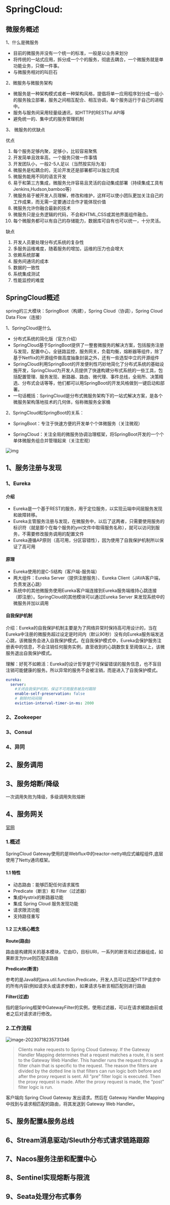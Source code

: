 # SpringCloud:

## 微服务概述

1、什么是微服务

- 目前的微服务并没有一个统一的标准，一般是以业务来划分
- 将传统的一站式应用，拆分成一个个的服务，彻底去耦合，一个微服务就是单功能业务，只做一件事。
- 与微服务相对的叫巨石

2、微服务与微服务架构

- 微服务是一种架构模式或者一种架构风格，提倡将单一应用程序划分成一组小的服务独立部署，服务之间相互配合、相互协调，每个服务运行于自己的进程中。
- 服务与服务间采用轻量级通讯，如HTTP的RESTful API等
- 避免统一的、集中式的服务管理机制

3、 微服务的优缺点

优点

1. 每个服务足够内聚，足够小，比较容易聚焦
2. 开发简单且效率高，一个服务只做一件事情
3. 开发团队小，一般2-5人足以（当然按实际为准）
4. 微服务是松耦合的，无论开发还是部署都可以独立完成
5. 微服务能用不同的语言开发
6. 易于和第三方集成，微服务允许容易且灵活的自动集成部署（持续集成工具有Jenkins,Hudson,bamboo等）
7. 微服务易于被开发人员理解，修改和维护，这样可以使小团队更加关注自己的工作成果，而无需一定要通过合作才能体现价值
8. 微服务允许你融合最新的技术
9. 微服务只是业务逻辑的代码，不会和HTML,CSS或其他界面组件融合。
10. 每个微服务都可以有自己的存储能力，数据库可自有也可以统一，十分灵活。

缺点

1. 开发人员要处理分布式系统的复杂性
2. 多服务运维难度，随着服务的增加，运维的压力也会增大
3. 依赖系统部署
4. 服务间通讯的成本
5. 数据的一致性
6. 系统集成测试
7. 性能监控的难度

##  SpringCloud概述

spring的三大模块：SpringBoot（构建），Spring Cloud（协调），Spring Cloud Data Flow（连接）

1、SpringCloud是什么

- 分布式系统的简化版（官方介绍）
- SpringCloud基于SpringBoot提供了一整套微服务的解决方案，包括服务注册与发现，配置中心，全链路监控，服务网关，负载均衡，熔断器等组件，除了基于Netflix的开源组件做高度抽象封装之外，还有一些选型中立的开源组件
- SpringCloud利用SpringBoot的开发便利性巧妙地简化了分布式系统的基础设施开发，SpringCloud为开发人员提供了快速构建分布式系统的一些工具，包括配置管理、服务发现、断路器、路由、微代理、事件总线，全局所、决策精选、分布式会话等等，他们都可以用SpringBoot的开发风格做到一键启动和部署。
- 一句话概括：SpringCloud是分布式微服务架构下的一站式解决方案，是各个微服务架构落地技术的几何体，俗称微服务全家桶

2、SpringCloud和SpringBoot的关系：

- SpringBoot：专注于快速方便的开发单个个体微服务（关注微观）

- SpringCloud：关注全局的微服务协调治理框架，将SpringBoot开发的一个个单体微服务组合并管理起来（关注宏观）

![img](https://gitee.com/cunjinFS/SpringCloud/raw/master/doc/Springcloud%E5%8D%87%E7%BA%A7.png)

## 1、服务注册与发现

### 1、Eureka

####  介绍

- Eureka是一个基于REST的服务，用于定位服务，以实现云端中间层服务发现和故障转移。
- Eureka主管服务注册与发现，在微服务中，以后了这两者，只需要使用服务的标识符（就是那个在每个服务的yml文件中取得服务名称），就可以访问到服务，不需要修改服务调用的配置文件
- Eureka遵循AP原则（高可用，分区容错性），因为使用了自我保护机制所以保证了高可用

#### 原理

- Eureka使用的是C-S结构（客户端-服务端）
- 两大组件：Eureka Server（提供注册服务）、Eureka Client（JAVA客户端，负责发送心跳）
- 系统中的其他微服务使用Eureka客户端连接到Eureka服务端维持心跳连接（即注册）。SpringCloud的其他模块可以通过Eureka Server 来发现系统中的微服务并加以调用

#### 自我保护机制

介绍：Eureka的自我保护机制主要是为了网络异常时保持高可用设计的，当在Eureka中注册的微服务超过设定是时间内（默认90秒）没有向Eureka服务端发送心跳，该微服务会进入自我保护模式。在自我保护模式中，Eureka会保护服务注册表中的信息，不会注销任何服务实例，直至收到的心跳数恢复至阈值以上，该微服务退出自我保护模式。

理解：好死不如赖活：Eureka的设计哲学是宁可保留错误的服务信息，也不盲目注销可能健康的服务。所以异常的服务不会被注销，而是进入了自我保护模式。

```yaml
eureka:
  server:
    #关闭自我保护机制，保证不可用服务被及时踢除
    enable-self-preservation: false
    # 剔除时间间隔
    eviction-interval-timer-in-ms: 2000
```



### 2、Zookeeper

### 3、Consul

### 4、异同

## 2、服务调用

## 3、服务熔断/降级

一次调用失败为降级，多级调用失败熔断

## 4、服务网关

[官网](https://spring.io/projects/spring-cloud-gateway)

### 1.概述

SpringCloud Gateway使用的是Webflux中的reactor-netty响应式编程组件,底层使用了Netty通讯框架。

#### 1.1 特性

- 动态路由：能够匹配任何请求属性
-  Predicate（断言）和 Filter（过滤器）
- 集成Hystrix的断路器功能
- 集成 Spring Cloud 服务发现功能
- 请求限流功能
- 支持路径重写

#### 1.2 三大核心概念

**Route(路由)**

路由是构建网关的基本模块，它由ID，目标URI，一系列的断言和过滤器组成，如果断言为true则匹配该路由

**Predicate(断言)**

参考的是Java8的java.util.function.Predicate，开发人员可以匹配HTTP请求中的所有内容(例如请求头或请求参数)，如果请求与断言相匹配则进行路由

**Filter(过滤)**

指的是Spring框架中GatewayFilter的实例，使用过滤器，可以在请求被路由前或者之后对请求进行修改。



### 2.工作流程

![image-20230718235731346](imag/image-20230718235731346.png)

> Clients make requests to Spring Cloud Gateway. If the Gateway Handler Mapping determines that a request matches a route, it is sent to the Gateway Web Handler. This handler runs the request through a filter chain that is specific to the request. The reason the filters are divided by the dotted line is that filters can run logic both before and after the proxy request is sent. All “pre” filter logic is executed. Then the proxy request is made. After the proxy request is made, the “post” filter logic is run.

客户端向 Spring Cloud Gateway 发出请求。然后在 Gateway Handler Mapping 中找到与请求相匹配的路由，将其发送到 Gateway Web Handler。

## 5、服务配置&服务总线

## 6、Stream消息驱动/Sleuth分布式请求链路跟踪

## 7、Nacos服务注册和配置中心

## 8、Sentinel实现熔断与限流

## 9、Seata处理分布式事务